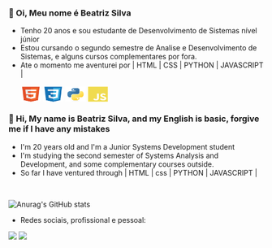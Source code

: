 <h3> 🌼 Oi, Meu nome é Beatriz Silva </h3>

<ul> 
  <li>Tenho 20 anos e sou estudante de Desenvolvimento de Sistemas nível júnior</li>
  <li>Estou cursando o segundo semestre de Analise e Desenvolvimento de Sistemas, e alguns cursos complementares por fora.</li>
  <li> Ate o momento me aventurei por | HTML | CSS | PYTHON | JAVASCRIPT | 
    <div style="display: inline_block"><br>
  <img align="center" alt="bia-HTML" height="30" width="40" src="https://raw.githubusercontent.com/devicons/devicon/master/icons/html5/html5-original.svg">
  <img align="center" alt="bia-CSS" height="30" width="40" src="https://raw.githubusercontent.com/devicons/devicon/master/icons/css3/css3-original.svg">
  <img align="center" alt="bia-Python" height="30" width="40" src="https://raw.githubusercontent.com/devicons/devicon/master/icons/python/python-original.svg">
  <img align="center" alt="bia-Js" height="30" width="40" src="https://raw.githubusercontent.com/devicons/devicon/master/icons/javascript/javascript-plain.svg">
</div>
  </li>
  </ul>
    <h3> 🌼 Hi, My name is Beatriz Silva, and my English is basic, forgive me if I have any mistakes </h3>
    <ul>
  <li>I'm 20 years old and I'm a Junior Systems Development student</li>
  <li>I'm studying the second semester of Systems Analysis and Development, and some complementary courses outside.</li>
  <li> So far I have ventured through | HTML | css | PYTHON | JAVASCRIPT |  </li>
  </ul>
<br>
    
![Anurag's GitHub stats](https://github-readme-stats.vercel.app/api?username=BeatrizSAA&show_icons=true&theme=transparent)
<br>
    <ul> 
  <li>Redes sociais, profissional e pessoal:</li></ul>
<div> 
  <a href="https://www.linkedin.com/in/beatriz-silva-antunes-b194021b8" target="_blank"><img src="https://img.shields.io/badge/-LinkedIn-%230077B5?style=for-the-badge&logo=linkedin&logoColor=white" target="_blank"></a> 
    <a href="https://www.instagram.com/biaa_gh/" target="_blank"><img src="https://img.shields.io/badge/-Instagram-%23E4405F?style=for-the-badge&logo=instagram&logoColor=white" target="_blank"></a>
  
</div>

